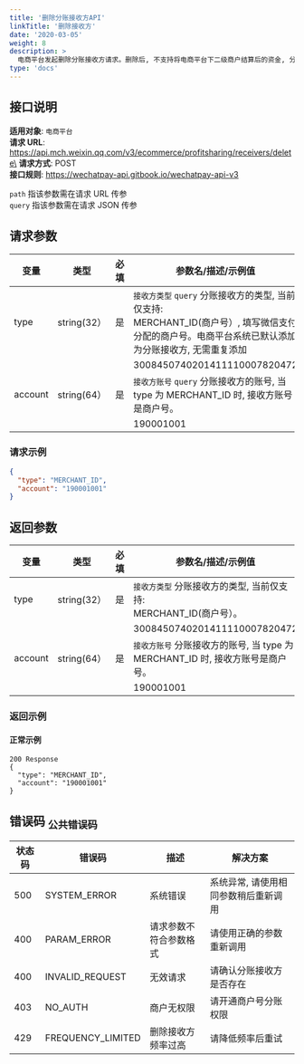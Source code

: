 ```yaml
---
title: '删除分账接收方API'
linkTitle: '删除接收方'
date: '2020-03-05'
weight: 8
description: >
  电商平台发起删除分账接收方请求。删除后, 不支持将电商平台下二级商户结算后的资金, 分到该分账接收方。
type: 'docs'
---
```


## 接口说明

**适用对象**: `电商平台`\
**请求 URL**: https://api.mch.weixin.qq.com/v3/ecommerce/profitsharing/receivers/delete\
**请求方式**: POST\
**接口规则**: https://wechatpay-api.gitbook.io/wechatpay-api-v3

`path` 指该参数需在请求 URL 传参\
`query` 指该参数需在请求 JSON 传参

## 请求参数

| 变量    | 类型        | 必填 | 参数名/描述/示例值                                                                                                                                     |
| ------- | ----------- | ---- | ------------------------------------------------------------------------------------------------------------------------------------------------------ |
| type    | string(32） | 是   | `接收方类型` `query` 分账接收方的类型, 当前仅支持:<br>MERCHANT_ID(商户号）, 填写微信支付分配的商户号。电商平台系统已默认添加为分账接收方, 无需重复添加 |
|         |             |      | 3008450740201411110007820472                                                                                                                           |
| account | string(64） | 是   | `接收方账号` `query` 分账接收方的账号, 当 type 为 MERCHANT_ID 时, 接收方账号是商户号。                                                                 |
|         |             |      | 190001001                                                                                                                                              |

### 请求示例

```json
{
  "type": "MERCHANT_ID",
  "account": "190001001"
}
```

## 返回参数

| 变量    | 类型        | 必填 | 参数名/描述/示例值                                                             |
| ------- | ----------- | ---- | ------------------------------------------------------------------------------ |
| type    | string(32） | 是   | `接收方类型` 分账接收方的类型, 当前仅支持:<br>MERCHANT_ID(商户号）。           |
|         |             |      | 3008450740201411110007820472                                                   |
| account | string(64） | 是   | `接收方账号` 分账接收方的账号, 当 type 为 MERCHANT_ID 时, 接收方账号是商户号。 |
|         |             |      | 190001001                                                                      |

### 返回示例

#### 正常示例

```http
200 Response
{
  "type": "MERCHANT_ID",
  "account": "190001001"
}
```

## 错误码 <sub>公共错误码</sub>

| 状态码 | 错误码            | 描述                   | 解决方案                             |
| ------ | ----------------- | ---------------------- | ------------------------------------ |
| 500    | SYSTEM_ERROR      | 系统错误               | 系统异常, 请使用相同参数稍后重新调用 |
| 400    | PARAM_ERROR       | 请求参数不符合参数格式 | 请使用正确的参数重新调用             |
| 400    | INVALID_REQUEST   | 无效请求               | 请确认分账接收方是否存在             |
| 403    | NO_AUTH           | 商户无权限             | 请开通商户号分账权限                 |
| 429    | FREQUENCY_LIMITED | 删除接收方频率过高     | 请降低频率后重试                     |
